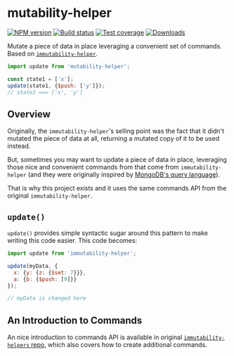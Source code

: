 mutability-helper
===

[![NPM version][npm-image]][npm-url]
[![Build status][travis-image]][travis-url]
[![Test coverage][coveralls-image]][coveralls-url]
[![Downloads][downloads-image]][downloads-url]

Mutate a piece of data in place leveraging a convenient set of commands.
Based on [`immutability-helper`](https://github.com/kolodny/immutability-helper).

```js
import update from 'mutability-helper';

const state1 = ['x'];
update(state1, {$push: ['y']});
// state1 === ['x', 'y']
```

## Overview

Originally, the `immutability-helper`'s selling point was the fact that it
didn't mutated the piece of data at all, returning a mutated copy of it to be
used instead.

But, sometimes you may want to update a piece of data in place, leveraging
those nice and convenient commands from that come from `immutability-helper`
(and they were originally inspired by [MongoDB's query language](http://docs.mongodb.org/manual/core/crud-introduction/#query)).

That is why this project exists and it uses the same commands API from the
original `immutability-helper`.

## `update()`

`update()` provides simple syntactic sugar around this pattern to make writing this code easier. This code becomes:

```js
import update from 'immutability-helper';

update(myData, {
  x: {y: {z: {$set: 7}}},
  a: {b: {$push: [9]}}
});

// myData is changed here
```

## An Introduction to Commands

An nice introduction to commands API is available in original [`immutability-helpers` repo](https://github.com/kolodny/immutability-helper#update), which also covers how to create additional commands.

[npm-image]: https://img.shields.io/npm/v/mutability-helper.svg?style=flat-square
[npm-url]: https://npmjs.org/package/mutability-helper
[travis-image]: https://img.shields.io/travis/kolodny/immutability-helper.svg?style=flat-square
[travis-url]: https://travis-ci.org/kolodny/immutability-helper
[coveralls-image]: https://img.shields.io/coveralls/kolodny/immutability-helper.svg?style=flat-square
[coveralls-url]: https://coveralls.io/r/kolodny/immutability-helper
[downloads-image]: http://img.shields.io/npm/dm/immutability-helper.svg?style=flat-square
[downloads-url]: https://npmjs.org/package/immutability-helper
